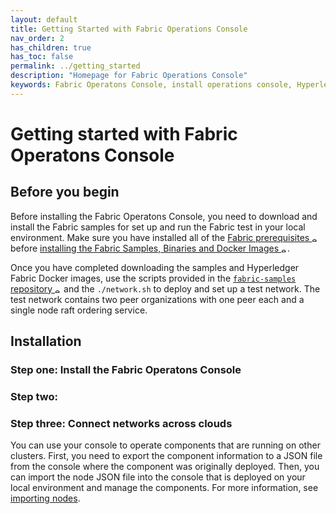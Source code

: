 ```yaml
---
layout: default
title: Getting Started with Fabric Operations Console
nav_order: 2
has_children: true
has_toc: false
permalink: ../getting_started
description: "Homepage for Fabric Operations Console"
keywords: Fabric Operatons Console, install operations console, Hyperledger Fabric Docker, Fabric test, Fabric samples
---
```


# Getting started with Fabric Operatons Console

## Before you begin

Before installing the Fabric Operatons Console, you need to download and install the Fabric samples for set up and run the Fabric test in your local environment. Make sure you have installed all of the <a href="https://hyperledger-fabric.readthedocs.io/en/latest/prereqs.html" target="_blank">Fabric prerequisites <img src="images/external.png" width="10" alt="external" valign="middle"></a> before <a href="https://hyperledger-fabric.readthedocs.io/en/latest/install.html" target="_blank">installing the Fabric Samples, Binaries and Docker Images <img src="images/external.png" width="10" alt="external" valign="middle"></a>.

Once you have completed downloading the samples and Hyperledger Fabric Docker images, use the scripts provided in the <a href="https://github.com/hyperledger/fabric-samples" target="_blank">`fabric-samples` repository <img src="images/external.png" width="10" alt="external" valign="middle"></a> and  the `./network.sh` to deploy and set up a test network. The test network contains two peer organizations with one peer each and a single node raft ordering service.


## Installation

### Step one: Install the Fabric Operatons Console

### Step two:

### Step three: Connect networks across clouds

You can use your console to operate components that are running on other clusters. First, you need to export the component information to a JSON file from the console where the component was originally deployed. Then, you can import the node JSON file into the console that is deployed on your local environment and manage the components. For more information, see [importing nodes](../using_console/console-import-nodes.md).
